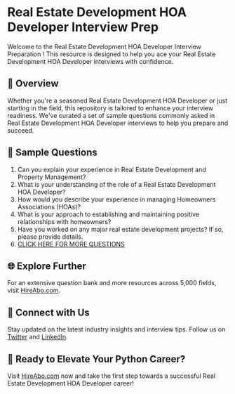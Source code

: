 # Real Estate Development HOA Developer Interview Prep

Welcome to the Real Estate Development HOA Developer Interview Preparation ! This resource is designed to help you ace your Real Estate Development HOA Developer interviews with confidence.

## 🚀 Overview

Whether you're a seasoned Real Estate Development HOA Developer or just starting in the field, this repository is tailored to enhance your interview readiness. We've curated a set of sample questions commonly asked in Real Estate Development HOA Developer interviews to help you prepare and succeed.

## 📝 Sample Questions

1. Can you explain your experience in Real Estate Development and Property Management?
2. What is your understanding of the role of a Real Estate Development HOA Developer?
3. How would you describe your experience in managing Homeowners Associations (HOAs)?
4. What is your approach to establishing and maintaining positive relationships with homeowners?
5. Have you worked on any major real estate development projects? If so, please provide details.
6. [CLICK HERE FOR MORE QUESTIONS](https://hireabo.com/job/21_3_27/Real%20Estate%20Development%20HOA%20Developer)

## 🌐 Explore Further

For an extensive question bank and more resources across 5,000 fields, visit [HireAbo.com](https://www.hireabo.com).

## 📱 Connect with Us

Stay updated on the latest industry insights and interview tips. Follow us on [Twitter](https://twitter.com/hireabo) and [LinkedIn](https://www.linkedin.com/in/hire-abo-3609972a8/).

## 🚀 Ready to Elevate Your Python Career?

Visit [HireAbo.com](https://www.hireabo.com) now and take the first step towards a successful Real Estate Development HOA Developer career!